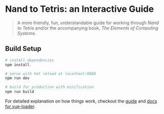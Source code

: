 # Nand to Tetris: an Interactive Guide

> A more friendly, fun, understandable guide for working through _Nand to Tetris_ and/or the accompanying book, _The Elements of Computing Systems_.

## Build Setup

``` bash
# install dependencies
npm install

# serve with hot reload at localhost:8080
npm run dev

# build for production with minification
npm run build
```

For detailed explanation on how things work, checkout the [guide](http://vuejs-templates.github.io/webpack/) and [docs for vue-loader](http://vuejs.github.io/vue-loader).

